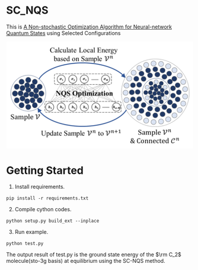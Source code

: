 # SC_NQS
This is [A Non-stochastic Optimization Algorithm for Neural-network Quantum States](https://doi.org/10.48550/arXiv.2305.12776) using Selected Configurations

![Table of Contents](./figures/TOC.png)

# Getting Started

1. Install requirements.

```
pip install -r requirements.txt
```

2. Compile cython codes.

```
python setup.py build_ext --inplace
```

3. Run example.

```
python test.py
```

The output result of test.py is the ground state energy of the $\rm C_2$ molecule(sto-3g basis) at equilibrium using the SC-NQS method.

